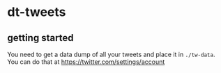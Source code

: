 # dt-tweets

## getting started

You need to get a data dump of all your tweets and place it in `./tw-data`. You
can do that at https://twitter.com/settings/account
